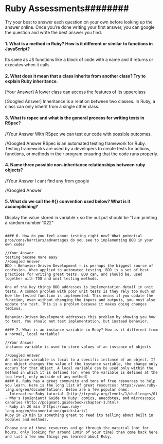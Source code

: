 # Ruby Assessments########

Try your best to answer each question on your own before looking up the answer online. Once you're done writing your first answer, you can google the question and write the best answer you find.


#### 1. What is a method in Ruby? How is it different or similar to functions in JavaScript?
Its same as JS functions like a block of code with a name and it returns or executes when it calls

#### 2. What does it mean that a class inherits from another class? Try to explain Ruby inheritance.


[Your Answer] A lower class can access the features of its upperclass


[Googled Answer] Inheritance is a relation between two classes. In Ruby, a class can only inherit from a single other class.


#### 3. What is rspec and what is the general process for writing tests in RSpec?

//Your Answer With RSpec we can test our code with possible outcomes.

//Googled Answer RSpec is an automated testing framework for Ruby. Testing frameworks are used by a developers to create tests for actions, functions, or methods in their program ensuring that the code runs properly.


#### 4. Name three possible non-inheritance relationships between ruby objects?

//Your Answer i cant find any from google

//Googled Answer


#### 5. What do we call the #{} convention used below? What is it accomplishing?

<!-- ```ruby
x = 1022
puts "I am printing a random number #{x}" -->
Display the value stored in variable x so the out put should be "I am printing a random number 1022"
```

#### 6. How do you feel about testing right now? What potential pros/cons/barriers/advantages do you see to implementing BDD in your own code?

//Your Answer
testing became more easy
//Googled Answer
BDD – Behavior-Driven Development – is perhaps the biggest source of confusion. When applied to automated testing, BDD is a set of best practices for writing great tests. BDD can, and should be, used together with TDD and unit testing methods.

One of the key things BDD addresses is implementation detail in unit tests. A common problem with poor unit tests is they rely too much on how the tested function is implemented. This means if you update the function, even without changing the inputs and outputs, you must also update the test. This is a problem because it makes doing changes tedious.

Behavior-Driven Development addresses this problem by showing you how to test. You should not test implementation, but instead behavior.

#### 7. What is an instance variable in Ruby? How is it different from a normal, local variable?

//Your Answer
instance variable is used to store values of an instance of objects

//Googled Answer
An instance variable is local to a specific instance of an object. If one object changes the value of the instance variable, the change only occurs for that object. A local variable can be used only within the method in which it is defined (or, when the variable is defined at the top level, only outside of any method)
#### 8. Ruby has a great community and tons of free resources to help you learn. Here is the long list of great resources: https://www.ruby-lang.org/en/documentation/. Below are a few popular ones:
- Interactive Ruby tutorial (http://tryruby.org/levels/1/challenges/0)
- Why's (poigniant) Guide to Ruby: comics, anecdotes, and microscopic canaries (http://poignant.guide/book/chapter-1.html)
- Ruby in 20 min (https://www.ruby-lang.org/en/documentation/quickstart/)
Ruby in 20 min is something great to reed its telling about built in modules and methods.

Choose one of these resources and go through the material (not for hours, only looking for around 10min of your time) then come back here and list a few new things you learned about Ruby.
